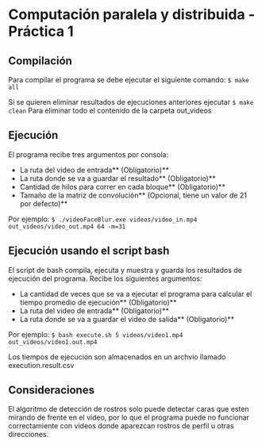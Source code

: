 # Computación paralela y distribuida - Práctica 1

## Compilación
Para compilar el programa se debe ejecutar el siguiente comando:
`$ make all`

Si se quieren eliminar resultados de ejecuciones anteriores ejecutar
`$ make clean`
Para eliminar todo el contenido de la carpeta out_videos

## Ejecución
El programa recibe tres argumentos por consola:
- La ruta del video de entrada** (Obligatorio)**
- La ruta donde se va a guardar el resultado** (Obligatorio)**
- Cantidad de hilos para correr en cada bloque** (Obligatorio)**
- Tamaño de la matriz de convolución** (Opcional, tiene un valor de 21 por defecto)**

Por ejemplo:
`$ ./videoFaceBlur.exe videos/video_in.mp4 out_videos/video_out.mp4 64 -m=31`

## Ejecución usando el script bash
El script de bash compila, ejecuta y muestra y guarda los resultados de ejecución del programa. Recibe los siguientes argumentos:
- La cantidad de veces que se va a ejecutar el programa para calcular el tiempo promedio de ejecución** (Obligatorio)**
- La ruta del video de entrada** (Obligatorio)**
- La ruta donde se va a guardar el video de salida** (Obligatorio)**

Por ejemplo:
`$ bash execute.sh 5 videos/video1.mp4 out_videos/video1.out.mp4`

Los tiempos de ejecución son almacenados en un archvio llamado execution.result.csv

## Consideraciones
El algoritmo de detección de rostros solo puede detectar caras que esten mirando de frente en el video, por lo que el programa puede no funcionar correctamiente con videos donde aparezcan rostros de perfil u otras direcciones.